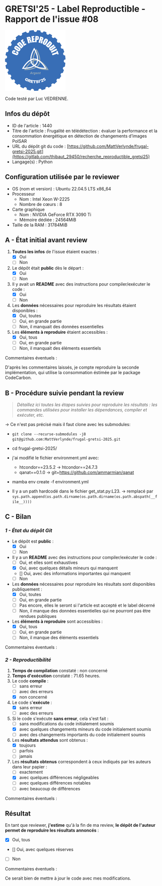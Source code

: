 # GRETSI'25 - Label Reproductible - Rapport de l'issue #08

![](../../img/label_argent.png)

Code testé par Luc VEDRENNE.

## Infos du dépôt

* ID de l'article : 1440
* Titre de l'article : Frugalité en télédétection : évaluer la performance et la consommation énergétique en détection de changements d’images PolSAR
* URL du dépôt git du code : [https://github.com/MattVerlynde/frugal-gretsi-2025.git](https://gitlab.com/thibaut_29450/recherche_reproductible_gretsi25)
* Langage(s) : Python

## Configuration utilisée par le reviewer

* OS (nom et version) : Ubuntu 22.04.5 LTS x86_64
* Processeur
  * Nom : Intel Xeon W-2225
  * Nombre de cœurs : 8
* Carte graphique
  * Nom : NVIDIA GeForce RTX 3090 Ti
  * Mémoire dédiée : 24564MiB
* Taille de la RAM : 31784MiB

## A - État initial avant review

1. **Toutes les infos** de l'issue étaient exactes :
   * [x] Oui
   * [ ] Non
2. Le dépôt était **public** dès le départ :
   * [x] Oui
   * [ ] Non
3. Il y avait un **README** avec des instructions pour compiler/exécuter le code :
   * [x] Oui
   * [ ] Non
4. Les **données** nécessaires pour reproduire les résultats étaient disponibles :
   * [x] Oui, toutes
   * [ ] Oui, en grande partie
   * [ ] Non, il manquait des données essentielles
5. Les **éléments à reproduire** étaient accessibles :
   * [x] Oui, tous
   * [ ] Oui, en grande partie
   * [ ] Non, il manquait des éléments essentiels

Commentaires éventuels : 

D'après les commentaires laissés, je compte reproduire la seconde implémentation, qui utilise la consommation éstimée par le package CodeCarbon.

## B - Procédure suivie pendant la review

> _Détaillez ici toutes les étapes suivies pour reproduire les résultats : les commandes utilisées pour installer les dépendances, compiler et exécuter, etc._

-> Ce n'est pas précisé mais il faut clone avec les submodules:
- `git clone --recurse-submodules -j8 git@github.com:MattVerlynde/frugal-gretsi-2025.git`
- cd frugal-gretsi-2025/

- j'ai modifié le fichier environment.yml avec:
   - htcondor==23.5.2 -> htcondor==24.7.3
   - qanat==0.1.0 -> git+https://github.com/ammarmian/qanat

- mamba env create -f environment.yml

- Il y a un path hardcodé dans le fichier get_stat.py:L23.
   -> remplacé par `sys.path.append(os.path.dirname(os.path.dirname(os.path.abspath(__file__))))`


## C - Bilan

### _1 - État du dépôt Git_

* Le dépôt est **public** :
  * [x] Oui
  * [ ] Non
* Il y a un **README** avec des instructions pour compiler/exécuter le code :
  * [ ] Oui, et elles sont exhaustives
  * [x] Oui, avec quelques détails mineurs qui manquent
  * [] Oui, avec des informations importantes qui manquent
  * [ ] Non
* Les **données** nécessaires pour reproduire les résultats sont disponibles publiquement :
  * [x] Oui, toutes
  * [ ] Oui, en grande partie
  * [ ] Pas encore, elles le seront si l'article est accepté et le label décerné
  * [ ] Non, il manque des données essentielles qui ne pourront pas être rendues publiques
* Les **éléments à reproduire** sont accessibles :
  * [x] Oui, tous
  * [ ] Oui, en grande partie
  * [ ] Non, il manque des éléments essentiels

Commentaires éventuels : 

### _2 - Reproductibilité_

1. **Temps de compilation** constaté : non concerné
2. **Temps d'exécution** constaté : 71.65 heures.
3. Le code **compile** :
   * [ ] sans erreur
   * [ ] avec des erreurs
   * [x] non concerné
4. Le code s'**exécute** :
   * [x] sans erreur
   * [ ] avec des erreurs
5. Si le code s'exécute **sans erreur**, cela s'est fait :
   * [ ] sans modifications du code initialement soumis
   * [x] avec quelques changements mineurs du code initialement soumis
   * [ ] avec des changements importants du code initialement soumis
6. Les **résultats attendus** sont obtenus :
   * [x] toujours
   * [ ] parfois
   * [ ] jamais
7. Les **résultats obtenus** correspondent à ceux indiqués par les auteurs dans leur papier :
   * [ ] exactement
   * [x] avec quelques différences négligeables
   * [ ] avec quelques différences notables
   * [ ] avec beaucoup de différences

Commentaires éventuels : 

## Résultat

En tant que reviewer, **j'estime** qu'à la fin de ma review, **le dépôt de l'auteur permet de reproduire les résultats annoncés** :

* [x] Oui, tous
* [] Oui, avec quelques réserves
* [ ] Non

Commentaires éventuels : 

Ce serait bien de mettre à jour le code avec mes modifications.